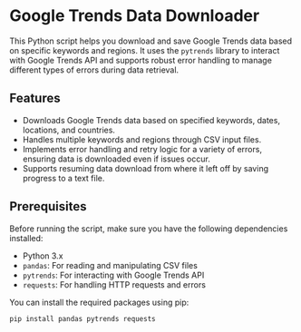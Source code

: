 # Google Trends Data Downloader

This Python script helps you download and save Google Trends data based on specific keywords and regions. It uses the `pytrends` library to interact with Google Trends API and supports robust error handling to manage different types of errors during data retrieval.

## Features

- Downloads Google Trends data based on specified keywords, dates, locations, and countries.
- Handles multiple keywords and regions through CSV input files.
- Implements error handling and retry logic for a variety of errors, ensuring data is downloaded even if issues occur.
- Supports resuming data download from where it left off by saving progress to a text file.

## Prerequisites

Before running the script, make sure you have the following dependencies installed:

- Python 3.x
- `pandas`: For reading and manipulating CSV files
- `pytrends`: For interacting with Google Trends API
- `requests`: For handling HTTP requests and errors

You can install the required packages using pip:

```bash
pip install pandas pytrends requests
